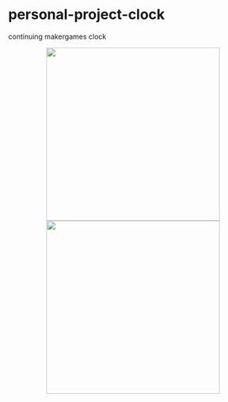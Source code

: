 # personal-project-clock

continuing makergames clock

<p align="center">
  <img src="shot1.png" width="350"/>
  <img src="your_relative_path_here_number_2_large_name" width="350"/>
</p>